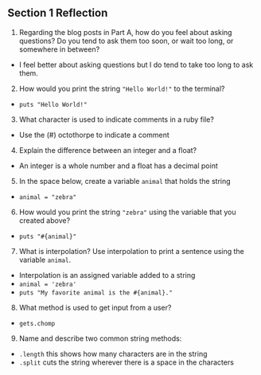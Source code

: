 ## Section 1 Reflection

1. Regarding the blog posts in Part A, how do you feel about asking questions? Do you tend to ask them too soon, or wait too long, or somewhere in between?
* I feel better about asking questions but I do tend to take too long to ask them.
2. How would you print the string `"Hello World!"` to the terminal?
* `puts "Hello World!"`
3. What character is used to indicate comments in a ruby file?
* Use the (#) octothorpe to indicate a comment
4. Explain the difference between an integer and a float?
* An integer is a whole number and a float has a decimal point
5. In the space below, create a variable `animal` that holds the string
* `animal = "zebra"`
6. How would you print the string `"zebra"` using the variable that you created above?
* `puts "#{animal}"`
7. What is interpolation? Use interpolation to print a sentence using the variable `animal`.
* Interpolation is an assigned variable added to a string
* `animal = 'zebra'`
* `puts "My favorite animal is the #{animal}."`
8. What method is used to get input from a user?
* `gets.chomp`
9. Name and describe two common string methods:
* `.length` this shows how many characters are in the string
* `.split` cuts the string wherever there is a space in the characters
